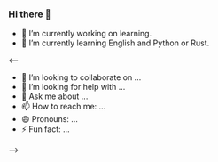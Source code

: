 ### Hi there 👋

- 🔭 I’m currently working on learning.
- 🌱 I’m currently learning English and Python or Rust.

<--

- 👯 I’m looking to collaborate on ...
- 🤔 I’m looking for help with ...
- 💬 Ask me about ...
- 📫 How to reach me: ...
- 😄 Pronouns: ...
- ⚡ Fun fact: ...

-->
